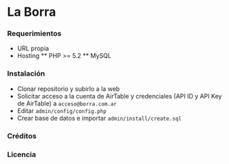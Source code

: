 # La Borra

### Requerimientos
* URL propia
* Hosting
** PHP >= 5.2
** MySQL

### Instalación
* Clonar repositorio y subirlo a la web
* Solicitar acceso a la cuenta de AirTable y credenciales (API ID y API Key de AirTable) a `acceso@borra.com.ar`
* Editar `admin/config/config.php`
* Crear base de datos e importar `admin/install/create.sql`

### Créditos

### Licencia